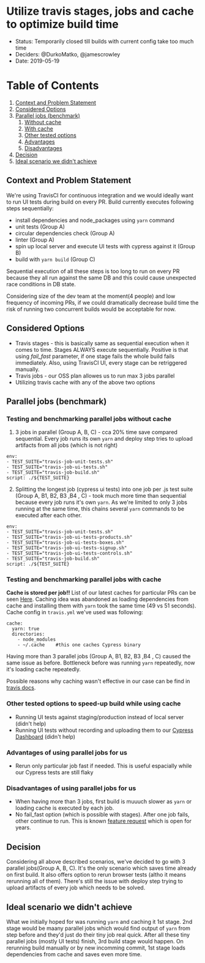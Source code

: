 # Utilize travis stages, jobs and cache to optimize build time

* Status: Temporarily closed till builds with current config take too much time <!-- optional -->
* Deciders: @DurkoMatko, @jamescrowley <!-- optional -->
* Date: 2019-05-19 <!-- optional -->

# Table of Contents
1. [Context and Problem Statement](#Context-and-Problem-Statement)
2. [Considered Options](#considered-options)
3. [Parallel jobs (benchmark)](#Parallel-jobs-(benchmark))
    1. [Without cache](#Testing-and-benchmarking-parallel-jobs-without-cache)
    1. [With cache](#subparagraph1)
    1. [Other tested options](#Other-tested-options-to-speed-up-build-while-using-cache)
    1. [Advantages](#Advantages-of-using-parallel-jobs-for-us)
    1. [Disadvantages](#Disadvantages-of-using-parallel-jobs-for-us)
4. [Decision](#Decision)
5. [Ideal scenario we didn't achieve](#Ideal-scenario-we-didn't-achieve)


## Context and Problem Statement

We're using TravisCI for continuous integration and we would ideally want to run UI tests during build on every PR. Build currently executes following steps sequentially:

* install dependencies and node_packages using `yarn` command
* unit tests (Group A)
* circular dependencies check (Group A)
* linter (Group A)
* spin up local server and execute UI tests with cypress against it (Group B)
* build with `yarn build` (Group C)

Sequential execution of all these steps is too long to run on every PR because they all run against the same DB and this could cause unexpected race conditions in DB state.

Considering size of the dev team at the moment(4 people) and low frequency of incoming PRs, if we could dramatically decrease build time the risk of running two concurrent builds would be acceptable for now.

## Considered Options


* Travis stages - this is basically same as sequential execution when it comes to time. Stages ALWAYS execute sequentially. Positive is that using <i>fail_fast</i> parameter, if one stage fails the whole build fails immediately. Also, using TravisCI UI, every stage can be retriggered manually.
* Travis jobs - our OSS plan allowes us to run max 3 jobs parallel
* Utilizing travis cache with any of the above two options

## Parallel jobs (benchmark)
### Testing and benchmarking parallel jobs without cache

1. 3 jobs in parallel (Group A, B, C) - cca 20% time save compared sequential. Every job runs its own `yarn` and deploy step tries to upload artifacts from all jobs (which is not right)

```
env:
- TEST_SUITE="travis-job-unit-tests.sh"
- TEST_SUITE="travis-job-ui-tests.sh"
- TEST_SUITE="travis-job-build.sh"
script: ./${TEST_SUITE}
```

2. Splitting the longest job (cypress ui tests) into one job per .js test suite (Group A, B1, B2, B3 ,B4 , C) - took much more time than sequential because every job runs it's own `yarn`. As we're limited to only 3 jobs running at the same time, this chains several `yarn` commands to be executed after each other.

```
env:
- TEST_SUITE="travis-job-unit-tests.sh"
- TEST_SUITE="travis-job-ui-tests-products.sh"
- TEST_SUITE="travis-job-ui-tests-boxes.sh"
- TEST_SUITE="travis-job-ui-tests-signup.sh"
- TEST_SUITE="travis-job-ui-tests-controls.sh"
- TEST_SUITE="travis-job-build.sh"
script: ./${TEST_SUITE}
```

### Testing and benchmarking parallel jobs with cache
**Cache is stored per job!!** List of our latest caches for particular PRs can be seen <a href="https://travis-ci.com/boxwise/boxwise/caches">Here</a>. Caching idea was abandoned as loading dependencies from cache and installing them with `yarn` took the same time (49 vs 51 seconds). Cache config in `travis.yml` we've used was following:

```
cache: 
  yarn: true
  directories:
    - node_modules
    - ~/.cache    #this one caches Cypress binary
```

Having more than 3 parallel jobs (Group A, B1, B2, B3 ,B4 , C) caused the same issue as before. Bottleneck before was running `yarn` repeatedly, now it's loading cache repeatedly.

Possible reasons why caching wasn't effective in our case can be find in <a href="https://docs.travis-ci.com/user/caching/#things-not-to-cache">travis docs</a>.

### Other tested options to speed-up build while using cache

* Running UI tests against staging/production instead of local server (didn't help)
* Running UI tests without recording and uploading them to our <a href="https://dashboard.cypress.io/#/projects/e6jvz9/runs">Cypress Dashboard</a> (didn't help)

### Advantages of using parallel jobs for us

* Rerun only particular job fast if needed. This is useful espacially while our Cypress tests are still flaky

### Disadvantages of using parallel jobs for us
* When having more than 3 jobs, first build is muuuch slower as `yarn` or loading cache is executed by each job.
* No fail_fast option (which is possible with stages). After one job fails, other continue to run. This is known <a href="https://github.com/travis-ci/travis-ci/issues/2062">feature request</a> which is open for years.

## Decision
Considering all above described scenarios, we've decided to go with 3 parallel jobs(Group A, B, C). It's the only scenario which saves time already on first build. It also offers option to rerun browser tests (altho it means rerunning all of them). There's still the issue with deploy step trying to upload artifacts of every job which needs to be solved.

## Ideal scenario we didn't achieve
What we initially hoped for was running `yarn` and caching it 1st stage. 2nd stage would be maany parallel jobs which would find output of `yarn` from step before and they'd just do their tiny job real quick. After all these tiny parallel jobs (mostly UI tests) finish, 3rd build stage would happen. On rerunning build manually or by new incomming commit, 1st stage loads dependencies from cache and saves even more time.

